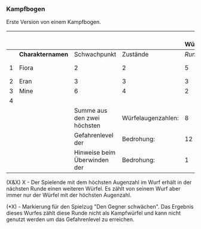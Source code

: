 ### Kampfbogen

Erste Version von einem Kampfbogen.

|      |                    |                              |                    | Höchste Würfelaugenzahl |         |                |      |      |      |
| ---- | ------------------ | ---------------------------- | ------------------ | ----------------------- | ------- | -------------- | ---- | ---- | ---- |
|      | **Charakternamen** | Schwachpunkt                 | Zustände           | *Runde 1*               | *2*     | *3*            | *4*  | *5*  | *6*  |
| 1    | Fiora              | 2                            | 2                  | 5                       | (4&6) 6 | (3&5&6) 6      |      |      |      |
| 2    | Eran               | 3                            | 3                  | 3                       | 4       | <u>(*5) -1</u> |      |      |      |
| 3    | Mine               | 6                            | 4                  | 2                       | 1       | 6              |      |      |      |
| 4    |                    |                              |                    |                         |         |                |      |      |      |
|      |                    | Summe aus den zwei höchsten  | Würfelaugenzahlen: | 8                       | 10      | 12             |      |      |      |
|      |                    | Gefahrenlevel der            | Bedrohung:         | 12                      | 12      | 11             |      |      |      |
|      |                    | Hinweise beim Überwinden der | Bedrohung:         | 1                       | 2       | 3              | 3    | 3    | 3    |

(X&X) X - Der Spielende mit dem höchsten Augenzahl im Wurf erhält in der nächsten Runde einen weiteren Würfel. Es zählt von seinem Wurf aber immer nur der Würfel mit der höchsten Augenzahl.

(*X) - Markierung für den Spielzug "Den Gegner schwächen". Das Ergebnis dieses Wurfes zählt diese Runde nicht als Kampfwürfel und kann nicht genutzt werden um das Gefahrenlevel zu erreichen.
